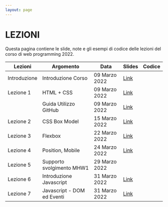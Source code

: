 ```yaml
---
layout: page
---
```


# LEZIONI
Questa pagina contiene le slide, note e gli esempi di codice delle lezioni del corso di web programming 2022.

| Lezioni    | Argomento                                                       | Data            | Slides                          | Codice      |
|------------|-----------------------------------------------------------------|-----------------|-------------------------------  |-------------|
| Introduzione  | Introduzione Corso                                           | 09 Marzo 2022   | [Link](https://drive.google.com/file/d/12EHWP8JP0bh37-KipYWKobrrLyXBfPZ2/view?usp=sharing)                                         |             |
| Lezione 1  | HTML + CSS                                                      | 09 Marzo 2022   | [Link](https://drive.google.com/file/d/1_90rl-51YiViR6deMLtBrlO4Zvf2BSew/view?usp=sharing)                                         |             |
|           | Guida Utilizzo GitHub                                           | 09 Marzo 2022   | [Link](https://drive.google.com/file/d/1gDnhBQoDi3uQvRwM-B4ClwBO_qhgRIfo/view?usp=sharing)                     |             |
| Lezione 2  | CSS Box Model                                                    | 15 Marzo 2022   | [Link](https://drive.google.com/file/d/180nPa4GNTvo0qR_iqiU1TSwAbB_8D1sM/view?usp=sharing)                                         |             |
| Lezione 3  | Flexbox                                                    | 22 Marzo 2022   | [Link](https://drive.google.com/file/d/1AppEjI0lua0GmvrVDSZKFmfa7-XPdvAN/view?usp=sharing)                                      |             |
| Lezione 4  | Position, Mobile                                                    | 24 Marzo 2022   | [Link](https://drive.google.com/file/d/1TWBpWSPqdgB9OeKdvcK83iBRtIVC0wsz/view?usp=sharing)                                      |             |
| Lezione 5  | Supporto svolgimento MHW1                                                    | 29 Marzo 2022   |                                       |   |
| Lezione 6  | Introduzione Javascript                                                    | 31 Marzo 2022   | [Link](https://drive.google.com/file/d/1pLs19EJxfBc2RpwrKPJAQbMPZCETdn5-/view?usp=sharing)                                      |             |
| Lezione 7  |  Javascript - DOM ed Eventi                                                    | 31 Marzo 2022   | [Link](https://drive.google.com/file/d/1YEgz-03P4lhvCxhnR5a4rCZWhxTbXcMr/view?usp=sharing)                                      |             |



[404]: /web-programming-course/fallback

